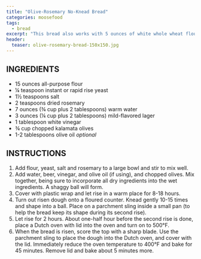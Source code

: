 ```yaml
---
title: "Olive-Rosemary No-Knead Bread"
categories: moosefood
tags: 
  - bread
excerpt: "This bread also works with 5 ounces of white whole wheat flour plus 10 ounces of all-purpose flour. In that situation I would also consider adding a small amount (1 teaspoon or so) of raw honey to counteract possible bitterness."
header:
  teaser: olive-rosemary-bread-150x150.jpg
---
```


## INGREDIENTS
* 15 ounces all-purpose flour
* ¼ teaspoon instant or rapid rise yeast
* 1½ teaspoons salt
* 2 teaspoons dried rosemary
* 7 ounces (¾ cup plus 2 tablespoons) warm water
* 3 ounces (¼ cup plus 2 tablespoons) mild-flavored lager
* 1 tablespoon white vinegar
* ¾ cup chopped kalamata olives
* 1-2 tablespoons olive oil *optional*

## INSTRUCTIONS
1. Add flour, yeast, salt and rosemary to a large bowl and stir to mix well.
2. Add water, beer, vinegar, and olive oil (if using), and chopped olives. Mix together, being sure to incorporate all dry ingredients into the wet ingredients. A shaggy ball will form.
3. Cover with plastic wrap and let rise in a warm place for 8-18 hours.
4. Turn out risen dough onto a floured counter. Knead gently 10-15 times and shape into a ball. Place on a parchment sling inside a small pan (to help the bread keep its shape during its second rise).
5. Let rise for 2 hours. About one-half hour before the second rise is done, place a Dutch oven with lid into the oven and turn on to 500°F.
6. When the bread is risen, score the top with a sharp blade. Use the parchment sling to place the dough into the Dutch oven, and cover with the lid. Immediately reduce the oven temperature to 400°F and bake for 45 minutes. Remove lid and bake about 5 minutes more.
